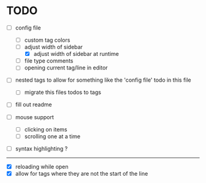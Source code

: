# TODO

- [ ] config file
  - [ ] custom tag colors
  - [ ] adjust width of sidebar
    - [x] adjust width of sidebar at runtime
  - [ ] file type comments
  - [ ] opening current tag/line in editor

- [ ] nested tags
  to allow for something like the 'config file' todo in this file
  - [ ] migrate this files todos to tags
  
- [ ] fill out readme

- [ ] mouse support
  - [ ] clicking on items
  - [ ] scrolling one at a time

- [ ] syntax highlighting ?

---

- [x] reloading while open
- [x] allow for tags where they are not the start of the line
